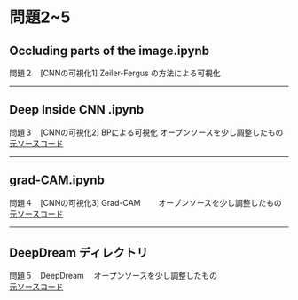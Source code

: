 # 問題2~5  

## Occluding parts of the image.ipynb  
問題２　[CNNの可視化1] Zeiler-Fergus の方法による可視化  

---
##  Deep Inside CNN .ipynb
問題３　[CNNの可視化2] BPによる可視化
オープンソースを少し調整したもの  
[元ソースコード](https://github.com/Classmate-Huang/CV_ImageClassification/blob/master/ResNet/SaliencyMap.ipynb)  

---

## grad-CAM.ipynb
問題４　[CNNの可視化3] Grad-CAM　　
オープンソースを少し調整したもの  
[元ソースコード](https://blog.csdn.net/haohulala/article/details/109558653)  

---

## DeepDream ディレクトリ
問題５　DeepDream　
オープンソースを少し調整したもの  
[元ソースコード](https://github.com/sar-gupta/deep-dream-pytorch)